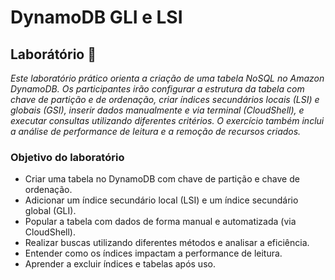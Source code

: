 # DynamoDB GLI e LSI

## Laborátório 🥼

_Este laboratório prático orienta a criação de uma tabela NoSQL no Amazon DynamoDB. Os participantes irão configurar a estrutura da tabela com chave de partição e de ordenação, criar índices secundários locais (LSI) e globais (GSI), inserir dados manualmente e via terminal (CloudShell), e executar consultas utilizando diferentes critérios. O exercício também inclui a análise de performance de leitura e a remoção de recursos criados._

### Objetivo do laboratório
- Criar uma tabela no DynamoDB com chave de partição e chave de ordenação.
- Adicionar um índice secundário local (LSI) e um índice secundário global (GLI).
- Popular a tabela com dados de forma manual e automatizada (via CloudShell).
- Realizar buscas utilizando diferentes métodos e analisar a eficiência.
- Entender como os índices impactam a performance de leitura.
- Aprender a excluir índices e tabelas após uso.
